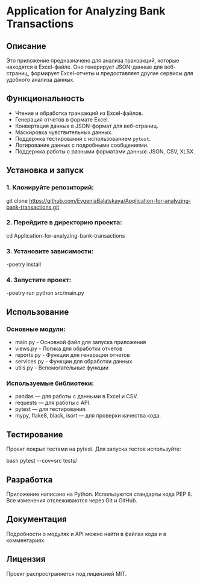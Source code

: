 # Application for Analyzing Bank Transactions

## Описание

Это приложение предназначено для анализа транзакций, которые находятся в Excel-файле. Оно генерирует JSON-данные для веб-страниц, формирует Excel-отчеты и предоставляет другие сервисы для удобного анализа данных.

## Функциональность

- Чтение и обработка транзакций из Excel-файлов.
- Генерация отчетов в формате Excel.
- Конвертация данных в JSON-формат для веб-страниц.
- Маскировка чувствительных данных.
- Поддержка тестирования с использованием `pytest`.
- Логирование данных с подробными сообщениями.
- Поддержка работы с разными форматами данных: JSON, CSV, XLSX.

## Установка и запуск

### 1. Клонируйте репозиторий:

git clone https://github.com/EvgeniaBalatskaya/Application-for-analyzing-bank-transactions.git

### 2. Перейдите в директорию проекта:

cd Application-for-analyzing-bank-transactions

### 3. Установите зависимости:

-poetry install

### 4. Запустите проект:

-poetry run python src/main.py

## Использование  

### Основные модули:

- main.py - Основной файл для запуска приложения
- views.py - Логика для обработки отчетов
- reports.py - Функции для генерации отчетов
- services.py - Функции для обработки данных
- utils.py - Вспомогательные функции

### Используемые библиотеки:

- pandas — для работы с данными в Excel и CSV.
- requests — для работы с API.
- pytest — для тестирования.
- mypy, flake8, black, isort — для проверки качества кода.

## Тестирование

Проект покрыт тестами на pytest. Для запуска тестов используйте:

bash
pytest --cov=src tests/

## Разработка

Приложение написано на Python. Используются стандарты кода PEP 8. Все изменения отслеживаются через Git и GitHub.  

## Документация

Подробности о модулях и API можно найти в файлах кода и в комментариях.

## Лицензия

Проект распространяется под лицензией MIT. 

